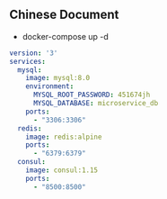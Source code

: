 ## Chinese Document

* docker-compose up -d
```yaml
version: '3'
services:
  mysql:
    image: mysql:8.0
    environment:
      MYSQL_ROOT_PASSWORD: 451674jh
      MYSQL_DATABASE: microservice_db
    ports:
      - "3306:3306"
  redis:
    image: redis:alpine
    ports:
      - "6379:6379"
  consul:
    image: consul:1.15
    ports:
      - "8500:8500"
```